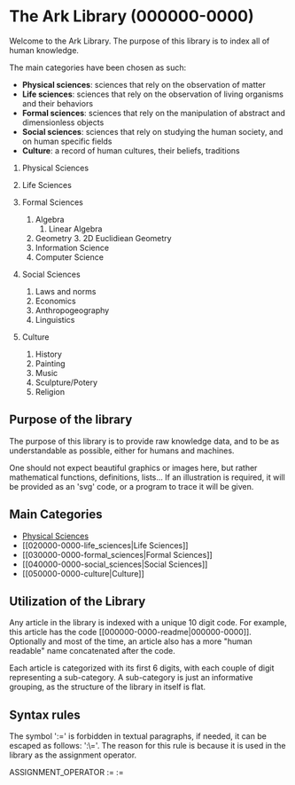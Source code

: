 # The Ark Library (000000-0000)

Welcome to the Ark Library.
The purpose of this library is to index all of human knowledge.

The main categories have been chosen as such:

- **Physical sciences**: sciences that rely on the observation of matter
- **Life sciences**: sciences that rely on the observation of living organisms and their behaviors
- **Formal sciences**: sciences that rely on the manipulation of abstract and dimensionless objects
- **Social sciences**: sciences that rely on studying the human society, and on human specific fields
- **Culture**: a record of human cultures, their beliefs, traditions

1. Physical Sciences
	
2. Life Sciences
3. Formal Sciences
	1. Algebra
		1. Linear Algebra
	2. Geometry
		3. 2D Euclidiean Geometry
	3. Information Science
	4. Computer Science
4. Social Sciences
	1. Laws and norms
	2. Economics
	3. Anthropogeography
	4. Linguistics
5. Culture
	1. History
	2. Painting
	3. Music
	4. Sculpture/Potery
	5. Religion

## Purpose of the library

The purpose of this library is to provide raw knowledge data, and to be as understandable as possible, either for humans and machines.

One should not expect beautiful graphics or images here, but rather mathematical functions, definitions, lists...
If an illustration is required, it will be provided as an 'svg' code, or a program to trace it will be given.

## Main Categories

- [Physical Sciences](010000-0000-physical_sciences.md)
- [[020000-0000-life_sciences|Life Sciences]]
- [[030000-0000-formal_sciences|Formal Sciences]]
- [[040000-0000-social_sciences|Social Sciences]]
- [[050000-0000-culture|Culture]]

## Utilization of the Library

Any article in the library is indexed with a unique 10 digit code.
For example, this article has the code [[000000-0000-readme|000000-0000]].
Optionally and most of the time, an article also has a more "human readable" name concatenated after the code.

Each article is categorized with its first 6 digits, with each couple of digit representing a sub-category.
A sub-category is just an informative grouping, as the structure of the library in itself is flat.

## Syntax rules

The symbol ':\=' is forbidden in textual paragraphs, if needed, it can be escaped as follows: ':\\='. The reason for this rule is because it is used in the library as the assignment operator.

ASSIGNMENT_OPERATOR := :=